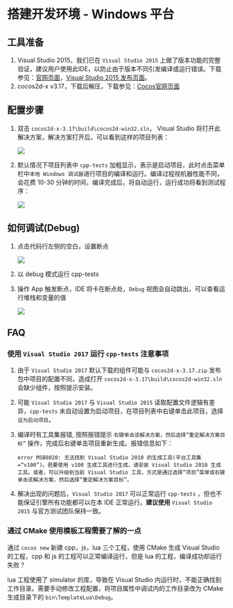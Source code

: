 # 搭建开发环境 - Windows 平台

## 工具准备

1. Visual Studio 2015，我们已在 `Visual Studio 2015` 上做了版本功能的完整验证，建议用户使用此IDE，以防止由于版本不同引发编译或运行错误。下载参见：[官网页面](https://www.visualstudio.com/zh-hans/downloads/)，[Visual Studio 2015 发布页面](https://www.visualstudio.com/zh-cn/news/releasenotes/vs2015-update3-vs)。
1. cocos2d-x v3.17，下载后解压，下载参见：[Cocos官网页面](//www.cocos.com/download)

## 配置步骤

1. 双击 `cocos2d-x-3.17\build\cocos2d-win32.sln`， Visual Studio 将打开此解决方案，解决方案打开后，可以看到这样的项目列表：

    ![](./Windows-img/cpp-tests-win32-solution.png "")

1. 默认情况下项目列表中 `cpp-tests` 加粗显示，表示是启动项目，此时点击菜单栏中`本地 Windows 调试器`进行项目的编译和运行。编译过程视机器性能不同，会花费 10-30 分钟的时间，编译完成后，将自动运行，运行成功将看到测试程序：

    ![](./Windows-img/cpp-tests-win32-run.png "")

## 如何调试(Debug)

1. 点击代码行左侧的空白，设置断点

    ![](./Windows-img/cpp-tests-win32-debug-breakpoint.png "")

1. 以 debug 模式运行 cpp-tests
1. 操作 App 触发断点，IDE 将卡在断点处，`Debug` 视图会自动跳出，可以查看运行堆栈和变量的值

    ![](./Windows-img/cpp-tests-win32-debug-trace.png "")

## FAQ

### 使用 `Visual Studio 2017` 运行 `cpp-tests` 注意事项

1. 由于 `Visual Studio 2017` 默认下载的组件可能与 `cocos2d-x-3.17.zip` 发布包中项目的配置不同，造成打开 `cocos2d-x-3.17\build\cocos2d-win32.sln` 会缺少组件，按照提示安装。
1. 可能 `Visual Studio 2017` 与 `Visual Studio 2015` 读取配置文件逻辑有差异，`cpp-tests` 未自动设置为启动项目，在项目列表中右键单击此项目，选择 `设为启动项目`。
1. 编译时有工具集报错, 按照报错提示 `右键单击该解决方案，然后选择“重定解决方案目标”` 操作，完成后右键单击项目重新生成。报错信息如下：

     ```error MSB8020: 无法找到 Visual Studio 2010 的生成工具(平台工具集 =“v100”)。若要使用 v100 生成工具进行生成，请安装 Visual Studio 2010 生成工具。或者，可以升级到当前 Visual Studio 工具，方式是通过选择“项目”菜单或右键单击该解决方案，然后选择“重定解决方案目标”。```

1. 解决出现的问题后，`Visual Studio 2017` 可以正常运行 `cpp-tests` ，但也不能保证引擎所有功能都可以在本 IDE 正常运行。**建议使用** `Visual Studio 2015` 与官方测试团队保持一致。

### 通过 CMake 使用模板工程需要了解的一点

通过 `cocos new` 新建 cpp，js，lua 三个工程，使用 CMake 生成 Visual Studio 的工程，cpp 和 js 的工程可以正常编译运行，但是 lua 的工程，编译成功却运行失败？

lua 工程使用了 simulator 的库，导致在 Visual Studio 内运行时，不能正确找到工作目录。需要手动修改工程配置，将项目属性中调试内的工作目录改为 CMake 生成目录下的 `bin\TemplateLua\Debug`。